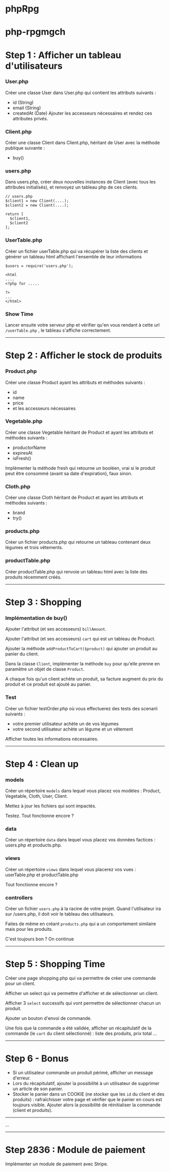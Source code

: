 # phpRpg

# php-rpgmgch

# Step 1 : Afficher un tableau d'utilisateurs

### User.php
Créer une classe User dans User.php qui contient les attributs suivants :
  * id (String)
  * email (String)
  * createdAt (Date)
Ajouter les accesseurs nécessaires et rendez ces attributes privés.

### Client.php
Créer une classe Client dans Client.php, héritant de User avec la méthode publique suivante :
  * buy()

### users.php
Dans users.php, créer deux nouvelles instances de Client (avec tous les attributes initialisés), et renvoyez un tableau php de ces clients.
```
// users.php
$client1 = new Client(....);
$client2 = new Client(....);

return [
  $client1,
  $client2
];
```

### UserTable.php
Créer un fichier userTable.php qui va récupérer la liste des clients et générer un tableau html affichant l'ensemble de leur informations
```
$users = require('users.php');

<html
....
<?php for .....

?>
...
</html>

```
### Show Time
Lancer ensuite votre serveur php et vérifier qu'en vous rendant à cette url `/userTable.php` , le tableau s'affiche correctement.

***

# Step 2 : Afficher le stock de produits
### Product.php
Créer une classe Product ayant les attributs et méthodes suivants :
* id
* name
* price
* et les accesseurs nécessaires

### Vegetable.php
Créer une classe Vegetable héritant de Product et ayant les attributs et méthodes suivants :
* productorName
* expiresAt
* isFresh()

Implémenter la méthode fresh qui retourne un booléen, vrai si le produit peut être consommé (avant sa date d'expiration), faux sinon.

### Cloth.php
Créer une classe Cloth héritant de Product et ayant les attributs et méthodes suivants :
* brand
* try()

### products.php
Créer un fichier products.php qui retourne un tableau contenant deux légumes et trois vêtements.

### productTable.php
Créer productTable.php qui renvoie un tableau html avec la liste des produits récemment créés.

***

# Step 3 : Shopping
### Implémentation de buy()
Ajouter l'attribut (et ses accesseurs) `billAmount`.

Ajouter l'attribut (et ses accesseurs) `cart` qui est un tableau de Product.

Ajouter la méthode `addProductToCart($product)` qui ajouter un produit au panier du client.

Dans la classe `Client`, implémenter la méthode `buy` pour qu'elle prenne en paramètre un objet de classe `Product`.

A chaque fois qu'un client achète un produit, sa facture augment du prix du produit et ce produit est ajouté au panier.

### Test
Créer un fichier testOrder.php où vous effectuerez des tests des scenarii suivants :
- votre premier utilisateur achète un de vos légumes
- votre second utilisateur achète un légume et un vêtement

Afficher toutes les informations nécessaires.

***

# Step 4 : Clean up
### models
Créer un répertoire `models` dans lequel vous placez vos modèles : Product, Vegetable, Cloth, User, Client.

Mettez à jour les fichiers qui sont impactés.

Testez. Tout fonctionne encore ?

### data
Créer un répertoire `data` dans lequel vous placez vos données factices : users.php et products.php.

### views
Créer un répertoire `views` dans lequel vous placerez vos vues : userTable.php et productTable.php

Tout fonctionne encore ?

### controllers
Créer un fichier `users.php` à la racine de votre projet. Quand l'utilisateur ira sur /users.php, il doit voir le tableau des utilisateurs.

Faites de même en créant `products.php` qui a un comportement similaire mais pour les produits.

C'est toujours bon ? On continue

***

# Step 5 : Shopping Time
Créer une page shopping.php qui va permettre de créer une commande pour un client.

Afficher un select qui va permettre d'afficher et de sélectionner un client.

Afficher 3 `select` successifs qui vont permettre de sélectionner chacun un produit.

Ajouter un bouton d'envoi de commande.

Une fois que la commande a été validée, afficher un récapitulatif de la commande (le `cart` du client sélectionné) : liste des produits, prix total ...


***
# Step 6 - Bonus
* Si un utilisateur commande un produit périmé, afficher un message d'erreur.
* Lors du récapitulatif, ajouter la possibilité à un utilisateur de supprimer un article de son panier.
* Stocker le panier dans un COOKIE (ne stocker que les `id` du client et des produits) : rafraîchisser votre page et vérifier que le panier en cours est toujours visible. Ajouter alors la possibilité de réinitialiser la commande (client et produits).

***

...

***

# Step 2836 : Module de paiement
Implémenter un module de paiement avec Stripe.